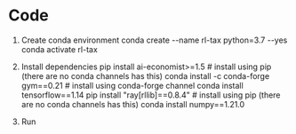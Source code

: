 # Code

1. Create conda environment
conda create --name rl-tax python=3.7 --yes
conda activate rl-tax

2. Install dependencies
pip install ai-economist>=1.5 # install using pip (there are no conda channels has this)
conda install -c conda-forge gym==0.21 # install using conda-forge channel
conda install tensorflow==1.14 
pip install "ray[rllib]==0.8.4" # install using pip (there are no conda channels has this) 
conda install numpy==1.21.0

3. Run 